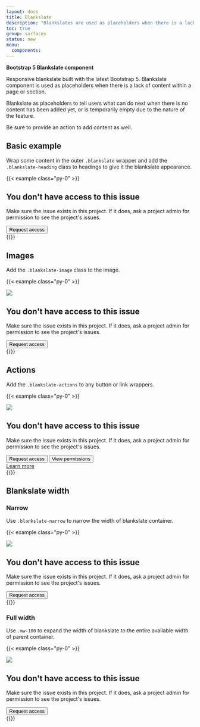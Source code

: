 ```yaml
---
layout: docs
title: Blankslate
description: "Blankslates are used as placeholders when there is a lack of content within a page or section."
toc: true
group: surfaces
status: new
menu:
  components:
---
```


**Bootstrap 5 Blankslate component**

Responsive blankslate built with the latest Bootstrap 5. Blankslate component is used as placeholders when there is a lack of content within a page or section.

Blankslate as placeholders to tell users what can do next when there is no content has been added yet, or is temporarily empty due to the nature of the feature. 

Be sure to provide an action to add content as well.

## Basic example

Wrap some content in the outer `.blankslate` wrapper and add the `.blankslate-heading` class to headings to give it the blankslate appearance.

{{< example class="py-0" >}}
<div class="blankslate">
  <h2 class="blankslate-heading">You don't have access to this issue</h2>
  <p>Make sure the issue exists in this project. 
  If it does, ask a project admin for permission to see the project's issues.</p>
  <div class="blankslate-actions">
    <button class="btn btn-primary" type="button">Request access</button>
  </div>
</div>
{{</ example >}}

## Images

Add the `.blankslate-image` class to the image.

{{< example class="py-0" >}}
<div class="blankslate">
  <img class="blankslate-img" src="/images/blankslate/1.png" />
  <h2 class="blankslate-heading">You don't have access to this issue</h2>
  <p>Make sure the issue exists in this project. 
  If it does, ask a project admin for permission to see the project's issues.</p>
  <div class="blankslate-actions">
    <button class="btn btn-primary" type="button">Request access</button>
  </div>
</div>
{{</ example >}}

## Actions

Add the `.blankslate-actions` to any button or link wrappers.

{{< example class="py-0" >}}
<div class="blankslate">
  <img class="blankslate-img" src="/images/blankslate/1.png" />
  <h2 class="blankslate-heading">You don't have access to this issue</h2>
  <p>Make sure the issue exists in this project. 
  If it does, ask a project admin for permission to see the project's issues.</p>
  <div class="blankslate-actions">
    <button class="btn btn-primary" type="button">Request access</button>
    <button class="btn btn-default" type="button">View permissions</button>
  </div>
  <div class="blankslate-actions">
    <a class="fw-semibold" href="#">Learn more</a>    
  </div>
</div>
{{</ example >}}

## Blankslate width

### Narrow

Use `.blankslate-narrow` to narrow the width of blankslate container.

{{< example class="py-0" >}}
<div class="blankslate blankslate-narrow">
  <img class="blankslate-img" src="/images/blankslate/1.png" />
  <h2 class="blankslate-heading">You don't have access to this issue</h2>
  <p>Make sure the issue exists in this project. 
    If it does, ask a project admin for permission to see the project's issues.</p>
  <div class="blankslate-actions">
    <button class="btn btn-primary" type="button">Request access</button>
  </div>
</div>
{{</ example >}}

### Full width

Use `.mw-100` to expand the width of blankslate to the entire available width of parent container.

{{< example class="py-0" >}}
<div class="blankslate mw-100">
  <img class="blankslate-img" src="/images/blankslate/1.png" />
  <h2 class="blankslate-heading">You don't have access to this issue</h2>
  <p>Make sure the issue exists in this project. 
    If it does, ask a project admin for permission to see the project's issues.</p>
  <div class="blankslate-actions">
    <button class="btn btn-primary" type="button">Request access</button>
  </div>
</div>
{{</ example >}}